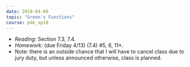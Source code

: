 ```yaml
---
date: 2018-04-09
topic: "Green's Functions"
course: pde_sp18
---
```


- *Reading*: Section 7.3, 7.4.
- *Homework*: (due Friday 4/13) (7.4) #5, 6, 11\*.
- Note: there is an outside chance that I will have to cancel class due to jury duty, but unless announced otherwise, class is planned.
